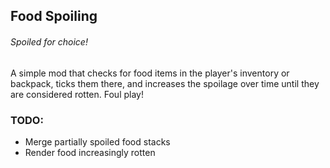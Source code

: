 ## Food Spoiling

###### Spoiled for choice!

A simple mod that checks for food items in the player's inventory or backpack, ticks them there, and increases the spoilage over time until they are considered rotten. Foul play!

### TODO:

* Merge partially spoiled food stacks
* Render food increasingly rotten
